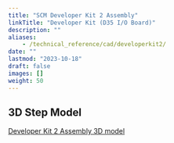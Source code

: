 ```yaml
---
title: "SCM Developer Kit 2 Assembly"
linkTitle: "Developer Kit (D35 I/O Board)"
description: ""
aliases:
    - /technical_reference/cad/developerkit2/
date: ""
lastmod: "2023-10-18"
draft: false
images: []
weight: 50
---
```


## 3D Step Model

[Developer Kit 2 Assembly 3D model](Z350-01-012-defeatured_nocase_SCMrevA.stp)



